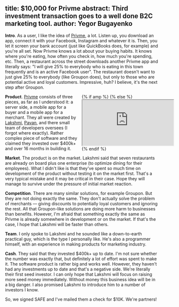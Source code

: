 title: $10,000 for Privme
abstract: Third investment transaction goes to a well done B2C marketing tool.
author: Yegor Bugayenko
--

**Intro**.
As a user, I like the idea of [Privme](http://www.privme.com),
a lot. Listen up, you download an
app, connect it with your Facebook, Instagram and whatever it is. Then, you
let it screen your bank account (just like QuickBooks does, for example) and you're
all set. Now Privme knows a lot about your buying habits. It knows where you're
eating, how often you check in, how much you're spending, etc.
Then, a restaurant across the street downloads another Privme app and literally
says: "I will give 25% to everybody who is eating in this town frequently
and is an active Facebook user". The restaurant doesn't want to just give
25% to everybody (like Groupon does), but only to those who are potential
active and loyal customers. Impressive, huh? I believe, it's the next step after
Groupon.

<div style='width:50%;float:right;z-index:100;margin-left:1em;'>
  <div class='film'>
    {% if amp %}
      <amp-youtube data-videoid='DIfperQ5c2k' layout='responsive' width='480' height='270'></amp-youtube>
    {% else %}
      <iframe class='video' src='https://www.youtube.com/embed/DIfperQ5c2k?controls=2'
        allowfullscreen=''>&#8203;</iframe>
    {% endif %}
  </div>
</div>

**Product**.
[Privme](http://www.privme.com) consists of three pieces, as far as I understood
it: a server side, a mobile app for a buyer and a mobile app for a merchant.
They all were created by [Lakshmi](https://angel.co/lakshmi-m-kodali),
[Pavan](https://angel.co/pavan-kumar-rao-cheeti), and there small team of
developers oversees (I forgot where exactly). Rather complex piece of software
and they claimed they invested over $400k+ and over 16 months in building it.

**Market**.
The product is on the market. Lakshmi said that seven restaurants
are already on board plus one enterprise (to optimize dining for their employees).
What I didn't like is that they've spent so much time on development of
the product without testing it on the market first. That's a very typical mistake
and it may be critical in their case. Hope they will manage to survive under
the pressure of initial market reaction.

**Competition**.
There are many similar solutions, for example Groupon. But they are not doing
exactly the same. They don't actually solve the problem of merchants &mdash;
giving discounts to potentially loyal customers and ignoring the rest. All that
Groupon-like solutions are doing more harm to businesses than benefits.
However, I'm afraid that something exactly the same as Privme is already
somewhere in development or on the market. If that's the case, I hope
that Lakshmi will be faster than others.

**Team**.
I only spoke to Lakshmi and he sounded like a down-to-earth practical guy, which
is the type I personally like. He's also a programmer himself,
with an experience in making products for marketing industry.

**Cash**.
They said that they invested $400k+ up to date. I'm not sure whether the number
was exactly that, but definitely a lot of effort was spent to make it. The software
product is rather big and works well. However, they haven't had any investments up to
date and that's a negative side. We're literally their first seed investor.
I can only hope that Lakshmi will focus on raising more seed money immediately. Without
money this business idea will be in a big danger. I also
promised Lakshmi to introduce him to a number of investors I know.

So, we signed SAFE and I've mailed them a check for $10K.
We're partners!


